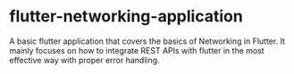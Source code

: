 # flutter-networking-application
A basic flutter application that covers the basics of Networking in Flutter. It mainly focuses on how to integrate REST APIs with flutter in the most effective way with proper error handling.
